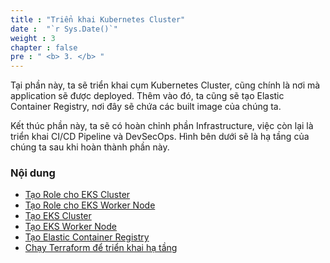 ```yaml
---
title : "Triển khai Kubernetes Cluster"
date :  "`r Sys.Date()`" 
weight : 3 
chapter : false
pre : " <b> 3. </b> "
---
```


Tại phần này, ta sẽ triển khai cụm Kubernetes Cluster, cũng chính là nơi mà application sẽ được deployed. Thêm vào đó, ta cũng sẽ tạo Elastic Container Registry, nơi đây sẽ chứa các built image của chúng ta.

Kết thúc phần này, ta sẽ có hoàn chỉnh phần Infrastructure, việc còn lại là triển khai CI/CD Pipeline và DevSecOps. Hình bên dưới sẽ là hạ tầng của chúng ta sau khi hoàn thành phần này.

### Nội dung

- [Tạo Role cho EKS Cluster](3.1-connect-bastion/) 
- [Tạo Role cho EKS Worker Node](3.2-scaling-check/) 
- [Tạo EKS Cluster](3.2-scaling-check/) 
- [Tạo EKS Worker Node](3.2-scaling-check/) 
- [Tạo Elastic Container Registry](3.2-scaling-check/) 
- [Chạy Terraform để triển khai hạ tầng](3.2-scaling-check/) 